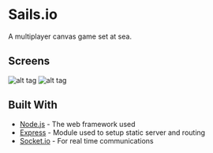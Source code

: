 # Sails.io
A multiplayer canvas game set at sea.

## Screens
![alt tag](http://3.1m.yt/TKGSAy.png)
![alt tag](http://2.1m.yt/o5Guuk1.png)

## Built With

* [Node.js](https://nodejs.org/en/) - The web framework used
* [Express](https://maven.apache.org/) - Module used to setup static server and routing
* [Socket.io](https://rometools.github.io/rome/) - For real time communications